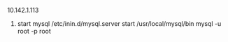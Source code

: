 10.142.1.113

1. start mysql
    /etc/inin.d/mysql.server start
    /usr/local/mysql/bin mysql -u root -p root

